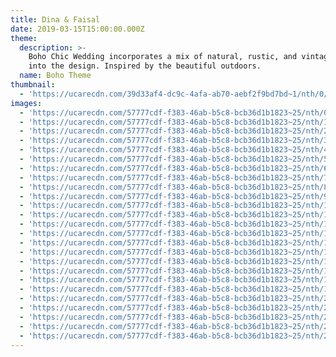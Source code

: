 ```yaml
---
title: Dina & Faisal
date: 2019-03-15T15:00:00.000Z
theme:
  description: >-
    Boho Chic Wedding incorporates a mix of natural, rustic, and vintage details
    into the design. Inspired by the beautiful outdoors. 
  name: Boho Theme
thumbnail:
  - 'https://ucarecdn.com/39d33af4-dc9c-4afa-ab70-aebf2f9bd7bd~1/nth/0/'
images:
  - 'https://ucarecdn.com/57777cdf-f383-46ab-b5c8-bcb36d1b1823~25/nth/0/'
  - 'https://ucarecdn.com/57777cdf-f383-46ab-b5c8-bcb36d1b1823~25/nth/1/'
  - 'https://ucarecdn.com/57777cdf-f383-46ab-b5c8-bcb36d1b1823~25/nth/2/'
  - 'https://ucarecdn.com/57777cdf-f383-46ab-b5c8-bcb36d1b1823~25/nth/3/'
  - 'https://ucarecdn.com/57777cdf-f383-46ab-b5c8-bcb36d1b1823~25/nth/4/'
  - 'https://ucarecdn.com/57777cdf-f383-46ab-b5c8-bcb36d1b1823~25/nth/5/'
  - 'https://ucarecdn.com/57777cdf-f383-46ab-b5c8-bcb36d1b1823~25/nth/6/'
  - 'https://ucarecdn.com/57777cdf-f383-46ab-b5c8-bcb36d1b1823~25/nth/7/'
  - 'https://ucarecdn.com/57777cdf-f383-46ab-b5c8-bcb36d1b1823~25/nth/8/'
  - 'https://ucarecdn.com/57777cdf-f383-46ab-b5c8-bcb36d1b1823~25/nth/9/'
  - 'https://ucarecdn.com/57777cdf-f383-46ab-b5c8-bcb36d1b1823~25/nth/10/'
  - 'https://ucarecdn.com/57777cdf-f383-46ab-b5c8-bcb36d1b1823~25/nth/11/'
  - 'https://ucarecdn.com/57777cdf-f383-46ab-b5c8-bcb36d1b1823~25/nth/12/'
  - 'https://ucarecdn.com/57777cdf-f383-46ab-b5c8-bcb36d1b1823~25/nth/13/'
  - 'https://ucarecdn.com/57777cdf-f383-46ab-b5c8-bcb36d1b1823~25/nth/14/'
  - 'https://ucarecdn.com/57777cdf-f383-46ab-b5c8-bcb36d1b1823~25/nth/15/'
  - 'https://ucarecdn.com/57777cdf-f383-46ab-b5c8-bcb36d1b1823~25/nth/16/'
  - 'https://ucarecdn.com/57777cdf-f383-46ab-b5c8-bcb36d1b1823~25/nth/17/'
  - 'https://ucarecdn.com/57777cdf-f383-46ab-b5c8-bcb36d1b1823~25/nth/18/'
  - 'https://ucarecdn.com/57777cdf-f383-46ab-b5c8-bcb36d1b1823~25/nth/19/'
  - 'https://ucarecdn.com/57777cdf-f383-46ab-b5c8-bcb36d1b1823~25/nth/20/'
  - 'https://ucarecdn.com/57777cdf-f383-46ab-b5c8-bcb36d1b1823~25/nth/21/'
  - 'https://ucarecdn.com/57777cdf-f383-46ab-b5c8-bcb36d1b1823~25/nth/22/'
  - 'https://ucarecdn.com/57777cdf-f383-46ab-b5c8-bcb36d1b1823~25/nth/23/'
  - 'https://ucarecdn.com/57777cdf-f383-46ab-b5c8-bcb36d1b1823~25/nth/24/'
---
```


